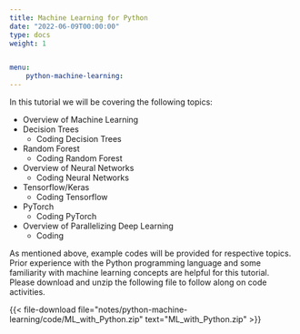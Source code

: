 ```yaml
---
title: Machine Learning for Python
date: "2022-06-09T00:00:00"
type: docs 
weight: 1 


menu: 
    python-machine-learning:
---
```


In this tutorial we will be covering the following topics:
* Overview of Machine Learning
* Decision Trees
    * Coding Decision Trees
* Random Forest
    * Coding Random Forest
* Overview of Neural Networks
    * Coding Neural Networks
* Tensorflow/Keras
    * Coding Tensorflow
* PyTorch
    * Coding PyTorch
* Overview of Parallelizing Deep Learning
    * Coding 

As mentioned above, example codes will be provided for respective topics. Prior experience with the Python programming language and some familiarity with machine learning concepts are helpful for this tutorial. Please download and unzip the following file to follow along on code activities. 

{{< file-download file="notes/python-machine-learning/code/ML_with_Python.zip" text="ML_with_Python.zip" >}}
